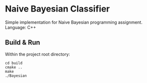 # Naive Bayesian Classifier
Simple implementation for Naive Bayesian programming assignment. 
<br>
Language: C++

## Build & Run
Within the project root directory:
```
cd build
cmake ..
make 
./Bayesian
```
